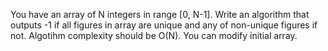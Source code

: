 You have an array of N integers in range [0, N-1]. Write an algorithm that outputs -1 if all figures in array are unique and any of non-unique figures if not. Algotihm complexity should be O(N). You can modify initial array.